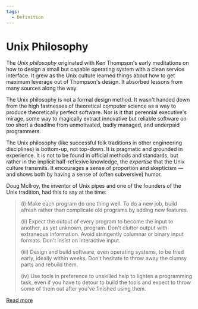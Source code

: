 ```yaml
---
tags:
  - Definition
---
```


# Unix Philosophy

The _Unix philosophy_ originated with Ken Thompson's early meditations on how to design a small but capable operating system with a clean service interface. It grew as the Unix culture learned things about how to get maximum leverage out of Thompson's design. It absorbed lessons from many sources along the way.

The Unix philosophy is not a formal design method. It wasn't handed down from the high fastnesses of theoretical computer science as a way to produce theoretically perfect software. Nor is it that perennial executive's mirage, some way to magically extract innovative but reliable software on too short a deadline from unmotivated, badly managed, and underpaid programmers.

The Unix philosophy (like successful folk traditions in other engineering disciplines) is bottom-up, not top-down. It is pragmatic and grounded in experience. It is not to be found in official methods and standards, but rather in the implicit half-reflexive knowledge, the _expertise_ that the Unix culture transmits. It encourages a sense of proportion and skepticism — and shows both by having a sense of (often subversive) humor.

Doug McIlroy, the inventor of Unix pipes and one of the founders of the Unix tradition, had this to say at the time:

> (i) Make each program do one thing well. To do a new job, build afresh rather than complicate old programs by adding new features.
>
> (ii) Expect the output of every program to become the input to another, as yet unknown, program. Don't clutter output with extraneous information. Avoid stringently columnar or binary input formats. Don't insist on interactive input.
>
> (iii) Design and build software, even operating systems, to be tried early, ideally within weeks. Don't hesitate to throw away the clumsy parts and rebuild them.
>
> (iv) Use tools in preference to unskilled help to lighten a programming task, even if you have to detour to build the tools and expect to throw some of them out after you've finished using them.

[Read more](https://homepage.cs.uri.edu/~thenry/resources/unix_art/ch01s06.html)
